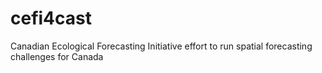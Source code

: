 # cefi4cast
Canadian Ecological Forecasting Initiative effort to run spatial forecasting challenges for Canada
